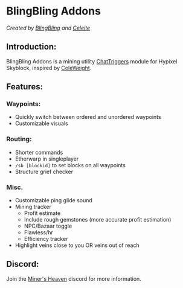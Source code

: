 # BlingBling Addons
*Created by [BlingBling](https://github.com/blingblingdeveloper) and [Celeite](https://github.com/CeleiteCode)*

## Introduction:
BlingBling Addons is a mining utility [ChatTriggers](https://www.chattriggers.com/) module for Hypixel Skyblock, inspired by [ColeWeight](https://www.chattriggers.com/modules/v/Coleweight).  

## Features:
### Waypoints:
- Quickly switch between ordered and unordered waypoints
- Customizable visuals
### Routing:
- Shorter commands
- Etherwarp in singleplayer
- `/sb [blockid]` to set blocks on all waypoints
- Structure grief checker
### Misc.
- Customizable ping glide sound
- Mining tracker
  - Profit estimate
  - Include rough gemstones (more accurate profit estimation)
  - NPC/Bazaar toggle
  - Flawless/hr
  - Efficiency tracker
- Highlight veins close to you OR veins out of reach

## Discord:
Join the [Miner's Heaven](https://discord.gg/BBve6qaUqf) discord for more information.
